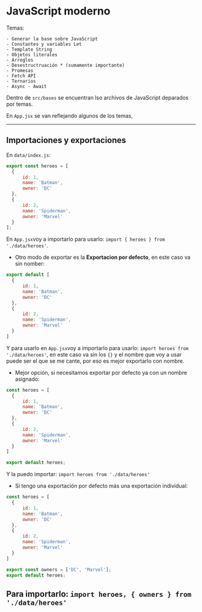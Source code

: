 # JavaScript moderno

Temas:

```
- Generar la base sobre JavaScript
- Constantes y variables Let
- Template String
- Objetos literales
- Arreglos
- Desestructruación * (sumamente importante)
- Promesas
- Fetch API
- Ternarios
- Async - Await
```

Dentro de `src/bases` se encuentran lso archivos de JavaScript deparados por temas.

En `App.jsx` se van reflejando algunos de los temas,

---

## Importaciones y exportaciones

En `data/index.js`:

```JavaScript
export const heroes = [
  {
      id: 1,
      name: 'Batman',
      owner: 'DC'
  },
  {
      id: 2,
      name: 'Spiderman',
      owner: 'Marvel'
  }
];
```

En `App.jsx`voy a importarlo para usarlo: `import { heroes } from './data/heroes'`.


- Otro modo de exportar es la **Exportacion por defecto**, en este caso va sin nomber:

```JavaScript
export default [
  {
      id: 1,
      name: 'Batman',
      owner: 'DC'
  },
  {
      id: 2,
      name: 'Spiderman',
      owner: 'Marvel'
  }
]
```

Y para usarlo en `App.jsx`voy a importarlo para usarlo: `import heroes from './data/heroes'`, en este caso va sin los `{}` y el nombre que voy a usar puede ser el que se me cante, por eso es mejor exportarlo con nombre.

- Mejor opción, si necesitamos exportar por defecto ya con un nombre asignado:

```JavaScript
const heroes = [
  {
      id: 1,
      name: 'Batman',
      owner: 'DC'
  },
  {
      id: 2,
      name: 'Spiderman',
      owner: 'Marvel'
  }
]

export default heroes;
```

Y la puedo importar: `import heroes from './data/heroes'`

- Si tengo una exportación por defecto más una exportación individual:

```JavaScript
const heroes = [
  {
      id: 1,
      name: 'Batman',
      owner: 'DC'
  },
  {
      id: 2,
      name: 'Spiderman',
      owner: 'Marvel'
  }
]

export const owners = ['DC', 'Marvel'];
export default heroes;
```

Para importarlo: `import heroes, { owners } from './data/heroes'`
---
